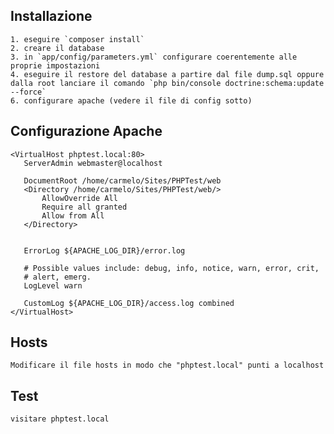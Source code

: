 ## Installazione

	1. eseguire `composer install`
	2. creare il database
	3. in `app/config/parameters.yml` configurare coerentemente alle proprie impostazioni
	4. eseguire il restore del database a partire dal file dump.sql oppure dalla root lanciare il comando `php bin/console doctrine:schema:update --force`
 	6. configurare apache (vedere il file di config sotto)

 ## Configurazione Apache

 ```
 <VirtualHost phptest.local:80>
	ServerAdmin webmaster@localhost

	DocumentRoot /home/carmelo/Sites/PHPTest/web
	<Directory /home/carmelo/Sites/PHPTest/web/>
		AllowOverride All
        Require all granted
        Allow from All
	</Directory>


	ErrorLog ${APACHE_LOG_DIR}/error.log

	# Possible values include: debug, info, notice, warn, error, crit,
	# alert, emerg.
	LogLevel warn

	CustomLog ${APACHE_LOG_DIR}/access.log combined
</VirtualHost>

```

## Hosts

	Modificare il file hosts in modo che "phptest.local" punti a localhost


## Test

	visitare phptest.local

